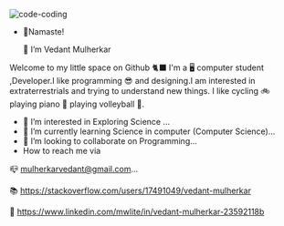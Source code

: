    ![code-coding](https://user-images.githubusercontent.com/72485535/148651275-ef009662-44e0-4073-b0ce-004953045b4c.gif)

- 🙏Namaste!

     👋  I’m Vedant Mulherkar


Welcome to my little space on Github 🐈‍⬛ I'm a 🖥 computer student ,Developer.I like programming  😎 and designing.I am interested in extraterrestrials and trying to understand new things. I like cycling 🚲 playing piano 🎹  playing volleyball 🏐.  


- 👀 I’m interested in Exploring Science ...
- 🌱 I’m currently learning Science in computer (Computer Science)...
- 💞️ I’m looking to collaborate on Programming...
-  How to reach me via 


📪 
mulherkarvedant@gmail.com...

📚 https://stackoverflow.com/users/17491049/vedant-mulherkar

🔗 https://www.linkedin.com/mwlite/in/vedant-mulherkar-23592118b

<!---
VedantMulherkar1211/VedantMulherkar1211 is a ✨ student of computer science✨ repository because its `README.md` (this file) appears on your GitHub profile.
You can click the Preview link to take a look at your changes.
--->
